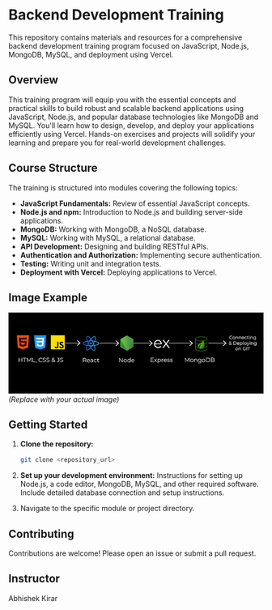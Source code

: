 # Backend Development Training

This repository contains materials and resources for a comprehensive backend development training program focused on JavaScript, Node.js, MongoDB, MySQL, and deployment using Vercel.

## Overview

This training program will equip you with the essential concepts and practical skills to build robust and scalable backend applications using JavaScript, Node.js, and popular database technologies like MongoDB and MySQL. You'll learn how to design, develop, and deploy your applications efficiently using Vercel. Hands-on exercises and projects will solidify your learning and prepare you for real-world development challenges.

## Course Structure

The training is structured into modules covering the following topics:

- **JavaScript Fundamentals:** Review of essential JavaScript concepts.
- **Node.js and npm:** Introduction to Node.js and building server-side applications.
- **MongoDB:** Working with MongoDB, a NoSQL database.
- **MySQL:** Working with MySQL, a relational database.
- **API Development:** Designing and building RESTful APIs.
- **Authentication and Authorization:** Implementing secure authentication.
- **Testing:** Writing unit and integration tests.
- **Deployment with Vercel:** Deploying applications to Vercel.

## Image Example

![Backend Diagram](1.png) _(Replace with your actual image)_

## Getting Started

1.  **Clone the repository:**

    ```bash
    git clone <repository_url>
    ```

2.  **Set up your development environment:** Instructions for setting up Node.js, a code editor, MongoDB, MySQL, and other required software. Include detailed database connection and setup instructions.

3.  Navigate to the specific module or project directory.

## Contributing

Contributions are welcome! Please open an issue or submit a pull request.

## Instructor

Abhishek Kirar
